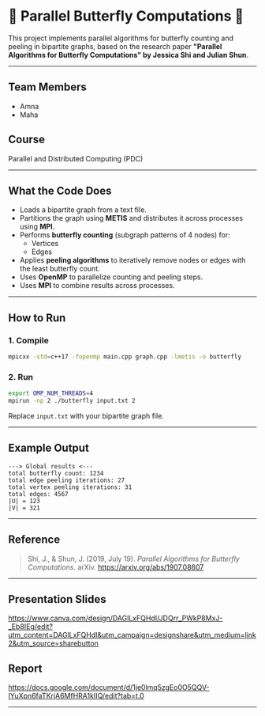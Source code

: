 # 🦋 Parallel Butterfly Computations 🦋 

This project implements parallel algorithms for butterfly counting and peeling in bipartite graphs, based on the research paper **"Parallel Algorithms for Butterfly Computations" by Jessica Shi and Julian Shun**.

---

## Team Members
- Amna  
- Maha

## Course
Parallel and Distributed Computing (PDC)

---

## What the Code Does

- Loads a bipartite graph from a text file.
- Partitions the graph using **METIS** and distributes it across processes using **MPI**.
- Performs **butterfly counting** (subgraph patterns of 4 nodes) for:
  - Vertices
  - Edges
- Applies **peeling algorithms** to iteratively remove nodes or edges with the least butterfly count.
- Uses **OpenMP** to parallelize counting and peeling steps.
- Uses **MPI** to combine results across processes.

---

## How to Run

### 1. Compile
```bash
mpicxx -std=c++17 -fopenmp main.cpp graph.cpp -lmetis -o butterfly
```

### 2. Run
```bash
export OMP_NUM_THREADS=4
mpirun -np 2 ./butterfly input.txt 2
```

Replace `input.txt` with your bipartite graph file.

---

## Example Output
```text
---> Global results <---
total butterfly count: 1234
total edge peeling iterations: 27
total vertex peeling iterations: 31
total edges: 4567
|U| = 123
|V| = 321
```

---

## Reference
> Shi, J., & Shun, J. (2019, July 19). *Parallel Algorithms for Butterfly Computations*. arXiv. https://arxiv.org/abs/1907.08607

---

## Presentation Slides

https://www.canva.com/design/DAGlLxFQHdI/JDQrr_PWkP8MxJ-_Eb8IEg/edit?utm_content=DAGlLxFQHdI&utm_campaign=designshare&utm_medium=link2&utm_source=sharebutton

## Report

https://docs.google.com/document/d/1je0lmq5zgEo0O5QQV-IYuXpn6faTKrjA6MfHRA1kIIQ/edit?tab=t.0

---
